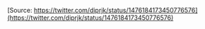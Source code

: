 [Source: https://twitter.com/diprjk/status/1476184173450776576](https://twitter.com/diprjk/status/1476184173450776576)